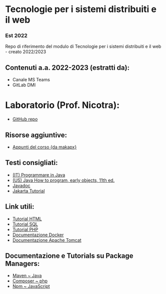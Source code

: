 # Tecnologie per i sistemi distribuiti e il web

### Est 2022

Repo di riferimento del modulo di Tecnologie per i sistemi distribuiti e il web - creato 2022/2023

## Contenuti a.a. 2022-2023 (estratti da):

- Canale MS Teams
- GitLab DMI

# Laboratorio (Prof. Nicotra):

- [GitHub repo](https://github.com/unict-dmi-tsdw-lab)


## Risorse aggiuntive:

- [Appunti del corso {da makapx}](https://github.com/makapx/appunti-TSDW)

## Testi consigliati:

- [(IT) Programmare in Java](https://www.amazon.it/Programmare-MyLab-Contenuto-digitale-accesso/dp/8891916218/ref=sr_1_1?__mk_it_IT=ÅMÅŽÕÑ&crid=3H8RRXPRF5QBU&keywords=Programmare+in+Java+deitel&qid=1669153975&qu=eyJxc2MiOiIwLjY2IiwicXNhIjoiMC4wMCIsInFzcCI6IjAuMDAifQ%3D%3D&sprefix=programmare+in+java+deitel%2Caps%2C102&sr=8-1)
- [(US) Java How to program, early objects, 11th ed.](https://www.amazon.com/Java-Program-Early-Objects-Deitel/dp/0134743350/ref=sr_1_1?crid=3FRX7JW46TLOU&keywords=java+how+to+program+early+objects+11th+edition&qid=1669154053&sprefix=Java+how+to+program+ea%2Caps%2C198&sr=8-1)
- [Javadoc](https://docs.oracle.com/javase/tutorial/)
- [Jakarta Tutorial](https://eclipse-ee4j.github.io/jakartaee-tutorial/)

## Link utili:

- [Tutorial HTML](https://www.w3schools.com/html/default.asp)
- [Tutorial SQL](https://www.w3schools.com/sql/default.asp)
- [Tutorial PHP](https://www.w3schools.com/php/default.asp)
- [Documentazione Docker](https://docs.docker.com)
- [Documentazione Apache Tomcat](https://tomcat.apache.org/tomcat-8.5-doc/index.html)

## Documentazione e Tutorials su Package Managers:

- [Maven ~ Java](https://maven.apache.org/guides/getting-started/maven-in-five-minutes.html)
- [Composer ~ php](https://getcomposer.org/doc/01-basic-usage.md)
- [Npm ~ JavaScript](https://docs.npmjs.com/about-npm)
<!--- Questo e' il template/facade del corso con cui collegare altre risorse, all'inizio del nuovo anno si puo' spostare tutto
      in un branch nuovo e crearne un altro con pressoche' gli stessi contenuti o meglio, cambiare il REAMDE.md e manipolare 
      i contenuti gia esistenti.
--->
